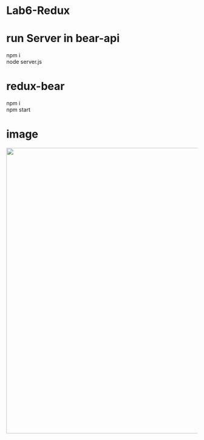 # Lab6-Redux
# run Server in bear-api
npm i </br>
node server.js </br>
# redux-bear
npm i </br>
npm start </br>
# image
<img src="https://scontent.fbkk10-1.fna.fbcdn.net/v/t1.15752-9/89654850_212326243182222_4734912684598755328_n.png?_nc_cat=107&amp;_nc_sid=b96e70&amp;_nc_ohc=w7jc3XEYCccAX9fx9e1&amp;_nc_ht=scontent.fbkk10-1.fna&amp;oh=eaf0974c27df3d474efd78db01c3b2a5&amp;oe=5E91BBD3" alt="" class="img" style="width: 639px; height: 751px;">

